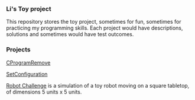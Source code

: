 ### Li's Toy project
This repository stores the toy project, sometimes for fun, sometimes for practicing my programming skills. 
Each project would have descriptions, solutions and sometimes would have test outcomes.

### Projects

[CProgramRemove](https://github.com/jxcharlie1991/ToyProject/wiki/CProgramRemove)

[SetConfiguration](https://github.com/jxcharlie1991/ToyProject/wiki/SetConfiguration)

[Robot Challenge](https://github.com/jxcharlie1991/ROBOT-CHALLENGE/wiki) is a simulation of a toy robot moving on a square tabletop, of dimensions 5 units x 5 units.
